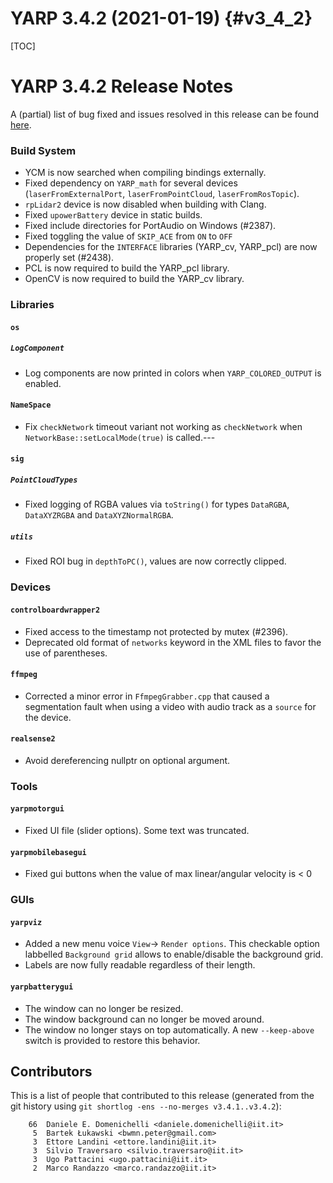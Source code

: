 YARP 3.4.2 (2021-01-19)                                                {#v3_4_2}
=======================

[TOC]

YARP 3.4.2 Release Notes
========================


A (partial) list of bug fixed and issues resolved in this release can be found
[here](https://github.com/robotology/yarp/issues?q=label%3A%22Fixed+in%3A+YARP+v3.4.2%22).


### Build System

* YCM is now searched when compiling bindings externally.
* Fixed dependency on `YARP_math` for several devices (`laserFromExternalPort`,
  `laserFromPointCloud`, `laserFromRosTopic`).
* `rpLidar2` device is now disabled when building with Clang.
* Fixed `upowerBattery` device in static builds.
* Fixed include directories for PortAudio on Windows (#2387).
* Fixed toggling the value of `SKIP_ACE` from `ON` to `OFF`
* Dependencies for the `INTERFACE` libraries (YARP_cv, YARP_pcl)
  are now properly set (#2438).
* PCL is now required to build the YARP_pcl library.
* OpenCV is now required to build the YARP_cv library.

### Libraries

#### `os`

##### `LogComponent`

* Log components are now printed in colors when `YARP_COLORED_OUTPUT` is
  enabled.

#### `NameSpace`

* Fix `checkNetwork` timeout variant not working as `checkNetwork`
  when `NetworkBase::setLocalMode(true)` is called.---


#### `sig`

##### `PointCloudTypes`

* Fixed logging of RGBA values via `toString()` for types `DataRGBA`,
  `DataXYZRGBA` and `DataXYZNormalRGBA`.

##### `utils`

* Fixed ROI bug in `depthToPC()`, values are now correctly clipped.


### Devices

#### `controlboardwrapper2`

* Fixed access to the timestamp not protected by mutex (#2396).
* Deprecated old format of `networks` keyword in the XML files to favor the use
  of parentheses.

#### `ffmpeg`

* Corrected a minor error in `FfmpegGrabber.cpp` that caused a segmentation
  fault when using a video with audio track as a `source` for the device.

#### `realsense2`

* Avoid dereferencing nullptr on optional argument.


### Tools

#### `yarpmotorgui`

* Fixed UI file (slider options). Some text was truncated.

#### `yarpmobilebasegui`

* Fixed gui buttons when the value of max linear/angular velocity is < 0



### GUIs

#### `yarpviz`

* Added a new menu voice `View`-> `Render options`.
  This checkable option labbelled `Background grid` allows to enable/disable the
  background grid.
* Labels are now fully readable regardless of their length.

#### `yarpbatterygui`

* The window can no longer be resized.
* The window background can no longer be moved around.
* The window no longer stays on top automatically. A new `--keep-above` switch
  is provided to restore this behavior.

Contributors
------------

This is a list of people that contributed to this release (generated from the
git history using `git shortlog -ens --no-merges v3.4.1..v3.4.2`):

```
    66	Daniele E. Domenichelli <daniele.domenichelli@iit.it>
     5	Bartek Łukawski <bwmn.peter@gmail.com>
     3	Ettore Landini <ettore.landini@iit.it>
     3	Silvio Traversaro <silvio.traversaro@iit.it>
     3	Ugo Pattacini <ugo.pattacini@iit.it>
     2	Marco Randazzo <marco.randazzo@iit.it>
```
